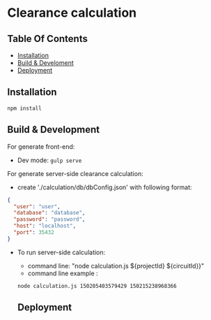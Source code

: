 # Clearance calculation

## Table Of Contents
- [Installation](#installation)
- [Build & Develoment](#build-&-development)
- [Deployment](#deployment)

## Installation
`npm install`

## Build & Development
For generate front-end:
- Dev mode: `gulp serve`

For generate server-side clearance calculation:
- create './calculation/db/dbConfig.json' with following format:
```json
{
  "user": "user",
  "database": "database",
  "password": "password",
  "host": "localhost",
  "port": 35432
}
```
- To run server-side calculation:
  - command line:  "node calculation.js ${projectId} ${circuitId}}"
  - command line example :
  ```
  node calculation.js 150205403579429 150215238968366

  ```

  ## Deployment
